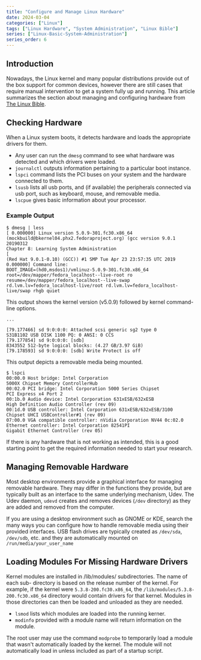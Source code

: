 ```yaml
---
title: "Configure and Manage Linux Hardware"
date: 2024-03-04
categories: ["Linux"]
tags: ["Linux Hardware", "System Administration", "Linux Bible"]
series: ["Linux-Basic-System-Administration"]
series_order: 6
---
```


## Introduction

Nowadays, the Linux kernel and many popular distributions provide out of the box support for common devices, however there are still cases that require manual intervention to get a system fully up and running.
This article summarizes the section about managing and configuring hardware from [The Linux Bible](https://amzn.to/3P5Bc96).

## Checking Hardware

When a Linux system boots, it detects hardware and loads the appropriate drivers for them.
- Any user can run the `dmesg` command to see what hardware was detected and which drivers were loaded.
- `journalctl` outputs information pertaining to a particular boot instance.
- `lspci` command lists the PCI buses on your system and the hardware connected to them.
- `lsusb` lists all usb ports, and (if available) the peripherals connected via usb port, such as keyboard, mouse, and removable media.
- `lscpue` gives basic information about your processor.

### Example Output

```
$ dmesg | less
[ 0.000000] Linux version 5.0.9-301.fc30.x86_64
(mockbuild@bkernel04.phx2.fedoraproject.org) (gcc version 9.0.1 20190312
Chapter 8: Learning System Administration
[
(Red Hat 9.0.1-0.10) (GCC)) #1 SMP Tue Apr 23 23:57:35 UTC 2019 0.000000] Command line:
BOOT_IMAGE=(hd0,msdos1)/vmlinuz-5.0.9-301.fc30.x86_64 root=/dev/mapper/fedora_localhost--live-root ro resume=/dev/mapper/fedora_localhost--live-swap rd.lvm.lv=fedora_localhost-live/root rd.lvm.lv=fedora_localhost-live/swap rhgb quiet
```
This output shows the kernel version (v5.0.9) followed by kernel command-line options.
```
...

[79.177466] sd 9:0:0:0: Attached scsi generic sg2 type 0
S31B1102 USB DISK 1100 PQ: 0 ANSI: 0 CCS
[79.177854] sd 9:0:0:0: [sdb]
8343552 512-byte logical blocks: (4.27 GB/3.97 GiB)
[79.178593] sd 9:0:0:0: [sdb] Write Protect is off
```
This output depicts a removable media being mounted.
```
$ lspci
00:00.0 Host bridge: Intel Corporation
5000X Chipset Memory ControllerHub
00:02.0 PCI bridge: Intel Corporation 5000 Series Chipset
PCI Express x4 Port 2
00:1b.0 Audio device: Intel Corporation 631xESB/632xESB
High Definition Audio Controller (rev 09)
00:1d.0 USB controller: Intel Corporation 631xESB/632xESB/3100
Chipset UHCI USBController#1 (rev 09)
07:00.0 VGA compatible controller: nVidia Corporation NV44 0c:02.0 Ethernet controller: Intel Corporation 82541PI
Gigabit Ethernet Controller (rev 05)
```
If there is any hardware that is not working as intended, this is a good starting point to get the required information needed to start your research.

## Managing Removable Hardware

Most desktop environments provide a graphical interface for managing removable hardware. 
They may differ in the functions they provide, but are typically built as an interface to the same underlying mechanism, Udev.
The Udev daemon, `udevd` creates and removes devices (`/dev` directory) as they are added and removed from the computer.

If you are using a desktop environment such as GNOME or KDE, search the many ways you can configure how to handle removable media using their provided interfaces.
USB flash drives are typically created as `/dev/sda`, `/dev/sdb`, etc. and they are automatically mounted on `/run/media/your_user_name`

## Loading Modules For Missing Hardware Drivers

Kernel modules are installed in /lib/modules/ subdirectories.
The name of each sub- directory is based on the release number of the kernel.
For example, if the kernel were `5.3.8-200.fc30.x86_64`, the `/lib/modules/5.3.8-200.fc30.x86_64` directory would contain drivers for that kernel. 
Modules in those directories can then be loaded and unloaded as they are needed.
- `lsmod` lists which modules are loaded into the running kerner.
- `modinfo` provided with a module name will return information on the module.

The root user may use the command `modprobe` to temporarily load a module that wasn't automatically loaded by the kernel.
The module will not automatically load in unless included as part of a startup script.



